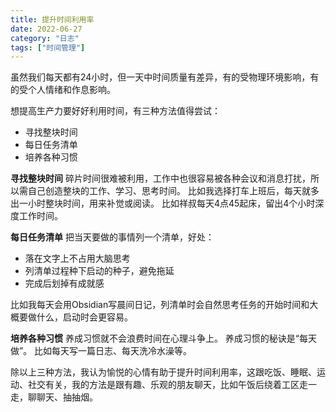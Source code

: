 ```yaml
---
title: 提升时间利用率
date: 2022-06-27
category: "日志"
tags: ["时间管理"]
---
```

虽然我们每天都有24小时，但一天中时间质量有差异，有的受物理环境影响，有的受个人情绪和作息影响。

想提高生产力要好好利用时间，有三种方法值得尝试：
- 寻找整块时间
- 每日任务清单
- 培养各种习惯

**寻找整块时间**
碎片时间很难被利用，工作中也很容易被各种会议和消息打扰，所以需自己创造整块的工作、学习、思考时间。
比如我选择打车上班后，每天就多出一小时整块时间，用来补觉或阅读。
比如祥叔每天4点45起床，留出4个小时深度工作时间。

**每日任务清单**
把当天要做的事情列一个清单，好处：
- 落在文字上不占用大脑思考
- 列清单过程种下启动的种子，避免拖延
- 完成后划掉有成就感

比如我每天会用Obsidian写晨间日记，列清单时会自然思考任务的开始时间和大概要做什么，启动时会更容易。

**培养各种习惯**
养成习惯就不会浪费时间在心理斗争上。
养成习惯的秘诀是“每天做”。
比如每天写一篇日志、每天洗冷水澡等。

除以上三种方法，我认为愉悦的心情有助于提升时间利用率，这跟吃饭、睡眠、运动、社交有关，我的方法是跟有趣、乐观的朋友聊天，比如午饭后绕着工区走一走，聊聊天、抽抽烟。